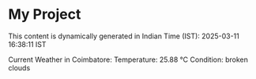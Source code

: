 # My Project

This content is dynamically generated in Indian Time (IST): 2025-03-11 16:38:11 IST


Current Weather in Coimbatore:
Temperature: 25.88 °C
Condition: broken clouds
